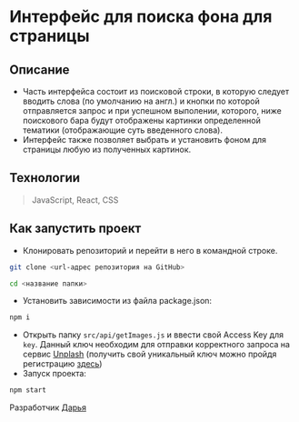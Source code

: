 # Интерфейс для поиска фона для страницы

## Описание

- Часть интерфейса состоит из поисковой строки, в которую следует вводить слова (по умолчанию на англ.) и кнопки по которой отправляется запрос и при успешном выполении, которого, ниже поискового бара будут отображены картинки определенной тематики (отображающие суть введенного слова).
- Интерфейс также позволяет выбрать и установить фоном для страницы любую из полученных картинок.

## Технологии

> JavaScript, React, CSS

## Как запустить проект

- Клонировать репозиторий и перейти в него в командной строке.

```Bash
git clone <url-адрес репозитория на GitHub>

cd <название папки>
```

- Установить зависимости из файла package.json:

```Bash
npm i
```

- Открыть папку `src/api/getImages.js` и ввести свой Access Key для `key`. Данный ключ необходим для отправки корректного запроса на сервис [Unplash](https://unsplash.com/) (получить свой уникальный ключ можно пройдя регистрацию [здесь](https://unsplash.com/developers))
- Запуск проекта:

```Bash
npm start
```

Разработчик [Дарья](https://github.com/daria-bnn?tab=repositories)
